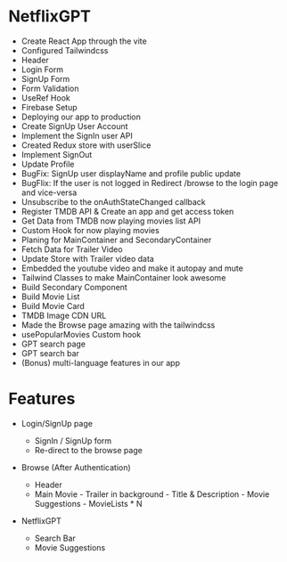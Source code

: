 # NetflixGPT

- Create React App through the vite
- Configured Tailwindcss
- Header
- Login Form
- SignUp Form
- Form Validation
- UseRef Hook
- Firebase Setup
- Deploying our app to production
- Create SignUp User Account
- Implement the SignIn user API
- Created Redux store with userSlice
- Implement SignOut
- Update Profile
- BugFix: SignUp user displayName and profile public update
- BugFlix: If the user is not logged in Redirect /browse to the login page and vice-versa
- Unsubscribe to the onAuthStateChanged callback
- Register TMDB API & Create an app and get access token
- Get Data from TMDB now playing movies list API
- Custom Hook for now playing movies
- Planing for MainContainer and SecondaryContainer 
- Fetch Data for Trailer Video
- Update Store with Trailer video data
- Embedded the youtube video and make it autopay and mute
- Tailwind Classes to make MainContainer look awesome
- Build Secondary Component
- Build Movie List
- Build Movie Card
- TMDB Image CDN URL
- Made the Browse page amazing with the tailwindcss
- usePopularMovies Custom hook
- GPT search page
- GPT search bar
- (Bonus) multi-language features in our app

# Features

- Login/SignUp page
    - SignIn / SignUp form
    - Re-direct to the browse page
- Browse (After Authentication)
  - Header
  - Main Movie
        - Trailer in background
        - Title & Description
        - Movie Suggestions
            - MovieLists * N

- NetflixGPT
    - Search Bar
    - Movie Suggestions



